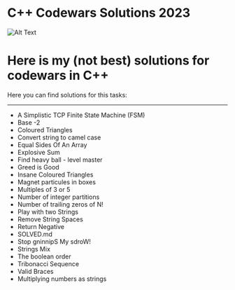 # C++ Codewars Solutions 2023 

![Alt Text](https://static.wikia.nocookie.net/listofdeaths/images/b/b3/Tyler_Durden.webp/revision/latest?cb=20220909010337)

# Here is my (not best) solutions for codewars in C++

Here you can find solutions for this tasks:

-----

* A Simplistic TCP Finite State Machine (FSM)
* Base -2
* Coloured Triangles
* Convert string to camel case
* Equal Sides Of An Array
* Explosive Sum
* Find heavy ball - level master
* Greed is Good
* Insane Coloured Triangles
* Magnet particules in boxes
* Multiples of 3 or 5
* Number of integer partitions
* Number of trailing zeros of N!
* Play with two Strings
* Remove String Spaces
* Return Negative
* SOLVED.md
* Stop gninnipS My sdroW!
* Strings Mix
* The boolean order
* Tribonacci Sequence
* Valid Braces
* Multiplying numbers as strings
